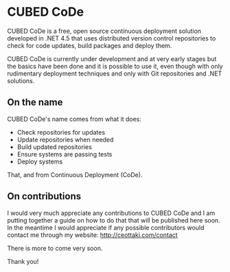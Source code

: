 CUBED CoDe
=========

CUBED CoDe is a free, open source continuous deployment solution developed in .NET 4.5 that uses distributed version control repositories to check for code updates, build packages and deploy them.

CUBED CoDe is currently under development and at very early stages but the basics have been done and it is possible to use it, even though with only rudimentary deployment techniques and only with Git repositories and .NET solutions.

On the name
---------

CUBED CoDe's name comes from what it does:
- Check repositories for updates
- Update repositories when needed
- Build updated repositories
- Ensure systems are passing tests
- Deploy systems

That, and from Continuous Deployment (CoDe).

On contributions
---------

I would very much appreciate any contributions to CUBED CoDe and I am putting together a guide on how to do that that will be published here soon. In the meantime I would appreciate if any possible contributors would contact me through my website: http://ceottaki.com/contact

There is more to come very soon.


Thank you!
